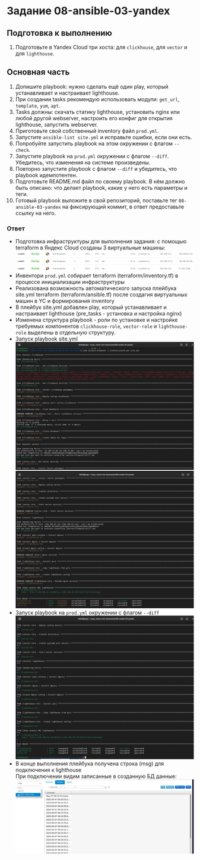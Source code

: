 # Задание 08-ansible-03-yandex

## Подготовка к выполнению

1. Подготовьте в Yandex Cloud три хоста: для `clickhouse`, для `vector` и для `lighthouse`.

## Основная часть

1. Допишите playbook: нужно сделать ещё один play, который устанавливает и настраивает lighthouse.
2. При создании tasks рекомендую использовать модули: `get_url`, `template`, `yum`, `apt`.
3. Tasks должны: скачать статику lighthouse, установить nginx или любой другой webserver, настроить его конфиг для открытия lighthouse, запустить webserver.
4. Приготовьте свой собственный inventory файл `prod.yml`.
5. Запустите `ansible-lint site.yml` и исправьте ошибки, если они есть.
6. Попробуйте запустить playbook на этом окружении с флагом `--check`.
7. Запустите playbook на `prod.yml` окружении с флагом `--diff`. Убедитесь, что изменения на системе произведены.
8. Повторно запустите playbook с флагом `--diff` и убедитесь, что playbook идемпотентен.
9. Подготовьте README.md файл по своему playbook. В нём должно быть описано: что делает playbook, какие у него есть параметры и теги.
10. Готовый playbook выложите в свой репозиторий, поставьте тег `08-ansible-03-yandex` на фиксирующий коммит, в ответ предоставьте ссылку на него.

### Ответ
- Подготовка инфраструктуры для выполнения задания: c помощью terraform в Яндекс Cloud созданы 3 виртуальные машины:
 ![img.png](img/nodes.png)
- Инвентори `prod.yml` собирает terraform (terraform/inventory.tf) в процессе инициализации инфраструктуры 
- Реализована возможность автоматического запуска плейбука site.yml terraform (terraform/ansible.tf) после создагия виртуальных машин в YC и формирования inventory
- В плейбук site.yml добавлен play, который устанавливает и настраивает lighthouse (pre_tasks - установка и настройка nginx)
- Изменена структура playbook - роли по установке и настройке требуемых компонентов `clickhouse-role`,  `vector-role` и  `lighthouse-role` выделены в отдельную структуру. 
- Запуск playbook site.yml
![img.png](img/play.png)
![img.png](img/play2.png)
- Запуск playbook на `prod.yml` окружении с флагом `--diff`
![img.png](img/diff.png)
- В конце выполнения плейбука получена строка (msg) для подключения к lighthouse  
При подключении видим записанные в созданную БД данные:
    ![img.png](img/result.png)
  
